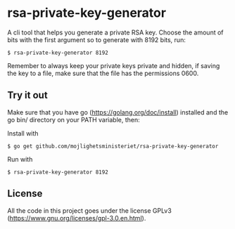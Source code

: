 # rsa-private-key-generator

A cli tool that helps you generate a private RSA key. Choose the amount of bits with the first argument so to generate with 8192 bits, run:

    $ rsa-private-key-generator 8192

Remember to always keep your private keys private and hidden, if saving the key to a file, make sure that the file has the permissions 0600.

## Try it out

Make sure that you have go (https://golang.org/doc/install) installed and the go bin/ directory on your PATH variable, then: 

Install with

    $ go get github.com/mojlighetsministeriet/rsa-private-key-generator

Run with

    $ rsa-private-key-generator 8192

## License

All the code in this project goes under the license GPLv3 (https://www.gnu.org/licenses/gpl-3.0.en.html).
